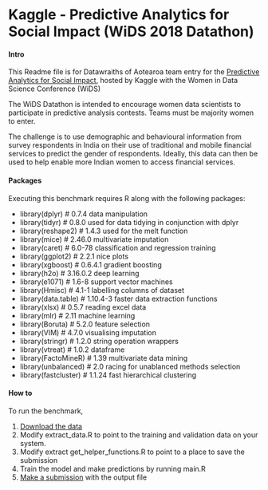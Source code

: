Kaggle - Predictive Analytics for Social Impact (WiDS 2018 Datathon)
==============================

#### Intro

This Readme file is for Datawraiths of Aotearoa team entry for the [Predictive Analytics for Social Impact](https://www.kaggle.com/c/wids2018datathon), hosted by Kaggle with the Women in Data Science Conference (WiDS)

The WiDS Datathon is intended to encourage women data scientists to participate in predictive analysis contests. Teams must be majority women to enter.

The challenge is to use demographic and behavioural information from survey respondents in India on their use of traditional and mobile financial services to predict the gender of respondents. 
Ideally, this data can then be used to help enable more Indian women to access financial services. 

#### Packages

Executing this benchmark requires R along with the following packages:


+ library(dplyr)       # 0.7.4    data manipulation
+ library(tidyr)       # 0.8.0    used for data tidying in conjunction with dplyr
+ library(reshape2)    # 1.4.3    used for the melt function
+ library(mice)        # 2.46.0   multivariate imputation
+ library(caret)       # 6.0-78   classification and regression training
+ library(ggplot2)     # 2.2.1    nice plots
+ library(xgboost)     # 0.6.4.1  gradient boosting
+ library(h2o)         # 3.16.0.2 deep learning    
+ library(e1071)       # 1.6-8    support vector machines
+ library(Hmisc)       # 4.1-1    labelling columns of dataset
+ library(data.table)  # 1.10.4-3 faster data extraction functions
+ library(xlsx)        # 0.5.7    reading excel data
+ library(mlr)         # 2.11     machine learning
+ library(Boruta)      # 5.2.0    feature selection
+ library(VIM)         # 4.7.0    visualising imputation
+ library(stringr)     # 1.2.0    string operation wrappers
+ library(vtreat)      # 1.0.2    dataframe
+ library(FactoMineR)  # 1.39     multivariate data mining
+ library(unbalanced)  # 2.0      racing for unablanced methods selection
+ library(fastcluster) # 1.1.24   fast hierarchical clustering

#### How to

To run the benchmark,

1. [Download the data](https://www.kaggle.com/c/wids2018datathon/data)
2. Modify extract_data.R to point to the training and validation data on your system.
3. Modify extract get_helper_functions.R to point to a place to save the submission
4. Train the model and make predictions by running main.R
5. [Make a submission](https://www.kaggle.com/c/wids2018datathon/submit) with the output file

